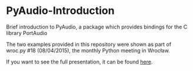 # PyAudio-Introduction
Brief introduction to PyAudio, a package which provides bindings for the C library PortAudio

The two examples provided in this repository were shown as part of wroc.py #18 (08/04/2015), the monthly Python meeting in Wrocław.

If you want to see the full presentation, it can be found [here](http://nonatomiclabs.com/blog/?p=67).